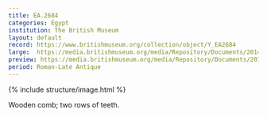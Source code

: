 ```yaml
---
title: EA.2684
categories: Egypt
institution: The British Museum
layout: default
record: https://www.britishmuseum.org/collection/object/Y_EA2684
large:  https://media.britishmuseum.org/media/Repository/Documents/2014_11/4_19/286fa94b_a7a8_4c35_9a90_a3d9013c97aa/mid_01188591_001.jpg
preview: https://media.britishmuseum.org/media/Repository/Documents/2014_11/4_19/286fa94b_a7a8_4c35_9a90_a3d9013c97aa/small_01188591_001.jpg
period: Roman-Late Antique
---
```

{% include structure/image.html %}

Wooden comb; two rows of teeth.
